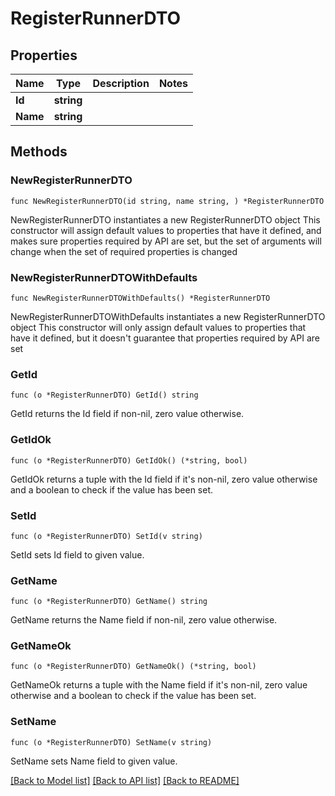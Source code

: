 # RegisterRunnerDTO

## Properties

Name | Type | Description | Notes
------------ | ------------- | ------------- | -------------
**Id** | **string** |  | 
**Name** | **string** |  | 

## Methods

### NewRegisterRunnerDTO

`func NewRegisterRunnerDTO(id string, name string, ) *RegisterRunnerDTO`

NewRegisterRunnerDTO instantiates a new RegisterRunnerDTO object
This constructor will assign default values to properties that have it defined,
and makes sure properties required by API are set, but the set of arguments
will change when the set of required properties is changed

### NewRegisterRunnerDTOWithDefaults

`func NewRegisterRunnerDTOWithDefaults() *RegisterRunnerDTO`

NewRegisterRunnerDTOWithDefaults instantiates a new RegisterRunnerDTO object
This constructor will only assign default values to properties that have it defined,
but it doesn't guarantee that properties required by API are set

### GetId

`func (o *RegisterRunnerDTO) GetId() string`

GetId returns the Id field if non-nil, zero value otherwise.

### GetIdOk

`func (o *RegisterRunnerDTO) GetIdOk() (*string, bool)`

GetIdOk returns a tuple with the Id field if it's non-nil, zero value otherwise
and a boolean to check if the value has been set.

### SetId

`func (o *RegisterRunnerDTO) SetId(v string)`

SetId sets Id field to given value.


### GetName

`func (o *RegisterRunnerDTO) GetName() string`

GetName returns the Name field if non-nil, zero value otherwise.

### GetNameOk

`func (o *RegisterRunnerDTO) GetNameOk() (*string, bool)`

GetNameOk returns a tuple with the Name field if it's non-nil, zero value otherwise
and a boolean to check if the value has been set.

### SetName

`func (o *RegisterRunnerDTO) SetName(v string)`

SetName sets Name field to given value.



[[Back to Model list]](../README.md#documentation-for-models) [[Back to API list]](../README.md#documentation-for-api-endpoints) [[Back to README]](../README.md)


